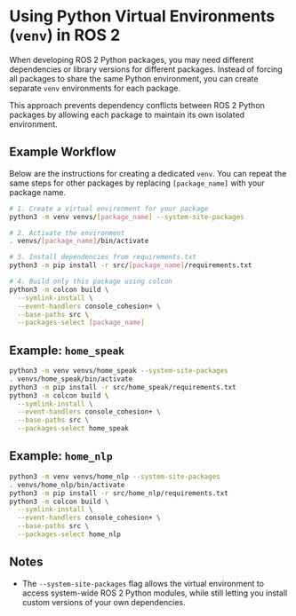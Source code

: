 # Using Python Virtual Environments (`venv`) in ROS 2

When developing ROS 2 Python packages, you may need different dependencies or library versions for different packages.
Instead of forcing all packages to share the same Python environment, you can create separate `venv` environments for each package.

This approach prevents dependency conflicts between ROS 2 Python packages by allowing each package to maintain its own isolated environment.

## Example Workflow

Below are the instructions for creating a dedicated `venv`.
You can repeat the same steps for other packages by replacing `[package_name]` with your package name.

```bash
# 1. Create a virtual environment for your package
python3 -m venv venvs/[package_name] --system-site-packages

# 2. Activate the environment
. venvs/[package_name]/bin/activate

# 3. Install dependencies from requirements.txt
python3 -m pip install -r src/[package_name]/requirements.txt

# 4. Build only this package using colcon
python3 -m colcon build \
  --symlink-install \
  --event-handlers console_cohesion+ \
  --base-paths src \
  --packages-select [package_name]
```

## Example: `home_speak`

```bash
python3 -m venv venvs/home_speak --system-site-packages
. venvs/home_speak/bin/activate
python3 -m pip install -r src/home_speak/requirements.txt
python3 -m colcon build \
  --symlink-install \
  --event-handlers console_cohesion+ \
  --base-paths src \
  --packages-select home_speak
```
## Example: `home_nlp`

```bash
python3 -m venv venvs/home_nlp --system-site-packages
. venvs/home_nlp/bin/activate
python3 -m pip install -r src/home_nlp/requirements.txt
python3 -m colcon build \
  --symlink-install \
  --event-handlers console_cohesion+ \
  --base-paths src \
  --packages-select home_nlp
```


## Notes

* The `--system-site-packages` flag allows the virtual environment to access system-wide ROS 2 Python modules, while still letting you install custom versions of your own dependencies.
